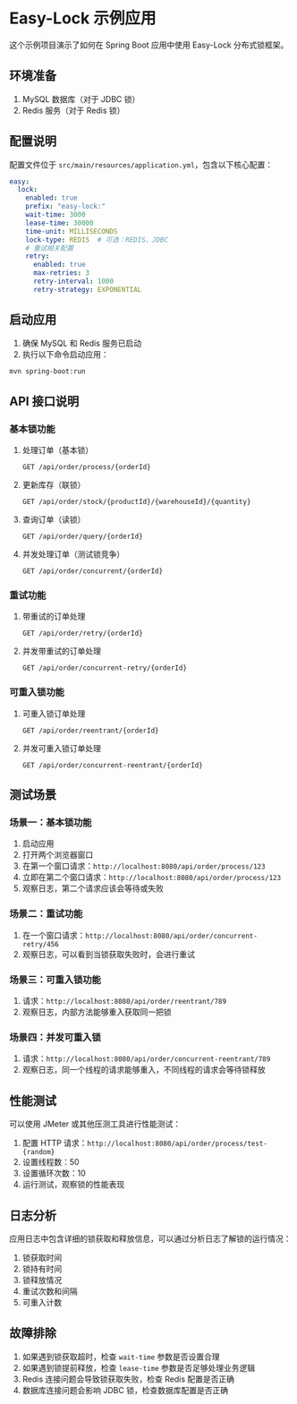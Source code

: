 # Easy-Lock 示例应用

这个示例项目演示了如何在 Spring Boot 应用中使用 Easy-Lock 分布式锁框架。

## 环境准备

1. MySQL 数据库（对于 JDBC 锁）
2. Redis 服务（对于 Redis 锁）

## 配置说明

配置文件位于 `src/main/resources/application.yml`，包含以下核心配置：

```yaml
easy:
  lock:
    enabled: true
    prefix: "easy-lock:"
    wait-time: 3000
    lease-time: 30000
    time-unit: MILLISECONDS
    lock-type: REDIS  # 可选：REDIS、JDBC
    # 重试相关配置
    retry:
      enabled: true
      max-retries: 3
      retry-interval: 1000
      retry-strategy: EXPONENTIAL
```

## 启动应用

1. 确保 MySQL 和 Redis 服务已启动
2. 执行以下命令启动应用：

```bash
mvn spring-boot:run
```

## API 接口说明

### 基本锁功能

1. 处理订单（基本锁）
   ```
   GET /api/order/process/{orderId}
   ```

2. 更新库存（联锁）
   ```
   GET /api/order/stock/{productId}/{warehouseId}/{quantity}
   ```

3. 查询订单（读锁）
   ```
   GET /api/order/query/{orderId}
   ```

4. 并发处理订单（测试锁竞争）
   ```
   GET /api/order/concurrent/{orderId}
   ```

### 重试功能

1. 带重试的订单处理
   ```
   GET /api/order/retry/{orderId}
   ```

2. 并发带重试的订单处理
   ```
   GET /api/order/concurrent-retry/{orderId}
   ```

### 可重入锁功能

1. 可重入锁订单处理
   ```
   GET /api/order/reentrant/{orderId}
   ```

2. 并发可重入锁订单处理
   ```
   GET /api/order/concurrent-reentrant/{orderId}
   ```

## 测试场景

### 场景一：基本锁功能

1. 启动应用
2. 打开两个浏览器窗口
3. 在第一个窗口请求：`http://localhost:8080/api/order/process/123`
4. 立即在第二个窗口请求：`http://localhost:8080/api/order/process/123`
5. 观察日志，第二个请求应该会等待或失败

### 场景二：重试功能

1. 在一个窗口请求：`http://localhost:8080/api/order/concurrent-retry/456`
2. 观察日志，可以看到当锁获取失败时，会进行重试

### 场景三：可重入锁功能

1. 请求：`http://localhost:8080/api/order/reentrant/789`
2. 观察日志，内部方法能够重入获取同一把锁

### 场景四：并发可重入锁

1. 请求：`http://localhost:8080/api/order/concurrent-reentrant/789`
2. 观察日志，同一个线程的请求能够重入，不同线程的请求会等待锁释放

## 性能测试

可以使用 JMeter 或其他压测工具进行性能测试：

1. 配置 HTTP 请求：`http://localhost:8080/api/order/process/test-{random}`
2. 设置线程数：50
3. 设置循环次数：10
4. 运行测试，观察锁的性能表现

## 日志分析

应用日志中包含详细的锁获取和释放信息，可以通过分析日志了解锁的运行情况：

1. 锁获取时间
2. 锁持有时间
3. 锁释放情况
4. 重试次数和间隔
5. 可重入计数

## 故障排除

1. 如果遇到锁获取超时，检查 `wait-time` 参数是否设置合理
2. 如果遇到锁提前释放，检查 `lease-time` 参数是否足够处理业务逻辑
3. Redis 连接问题会导致锁获取失败，检查 Redis 配置是否正确
4. 数据库连接问题会影响 JDBC 锁，检查数据库配置是否正确 